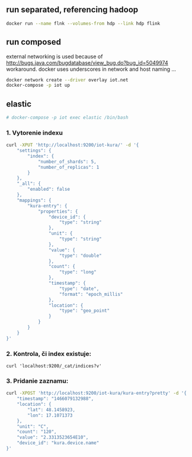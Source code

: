 ## run separated, referencing hadoop
```bash
docker run --name flnk --volumes-from hdp --link hdp flink
```

## run composed
external networking is used because of http://bugs.java.com/bugdatabase/view_bug.do?bug_id=5049974 workaround. docker uses underscores in network and host naming ... 
```bash
docker network create --driver overlay iot.net
docker-compose -p iot up
```

## elastic
```bash
# docker-compose -p iot exec elastic /bin/bash
```

### 1. Vytorenie indexu
```bash
curl -XPUT 'http://localhost:9200/iot-kura/' -d '{
    "settings": {
        "index": {
            "number_of_shards": 5,
            "number_of_replicas": 1
        }
    },
    "_all": {
        "enabled": false
    },
    "mappings": {
        "kura-entry": {
            "properties": {
                "device_id": {
                    "type": "string"
                },
                "unit": {
                    "type": "string"
                },
                "value": {
                    "type": "double"
                },
                "count": {
                    "type": "long"
                },
                "timestamp": {
                    "type": "date",
                    "format": "epoch_millis"
                },
                "location": {
                    "type": "geo_point"
                }
            }
        }
    }
}'
```

### 2. Kontrola, či index existuje:
`curl 'localhost:9200/_cat/indices?v'`

### 3. Pridanie zaznamu:
```bash
curl -XPOST 'http://localhost:9200/iot-kura/kura-entry?pretty' -d '{
    "timestamp": "1466079132988",
    "location": {
        "lat": 48.1458923,
        "lon": 17.1071373
    },
    "unit": "C",
    "count": "120",
    "value": "2.3313523654E10",
    "device_id": "kura.device.name"
}'
```

